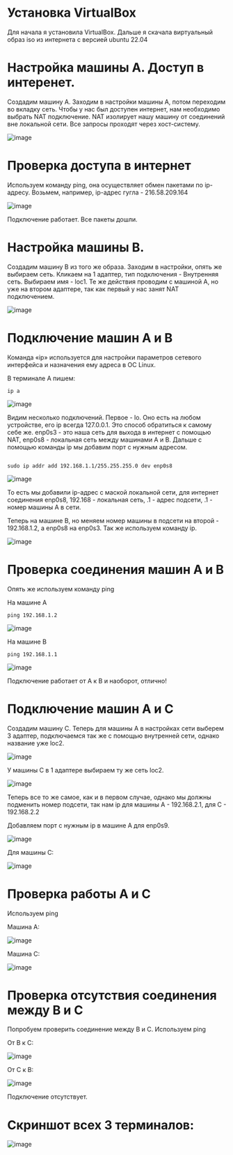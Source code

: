 # Установка VirtualBox

Для начала я установила VirtualBox. Дальше я скачала виртуальный образ iso из интернета с версией ubuntu 22.04

# Настройка машины A. Доступ в интеренет.

Создадим машину A. Заходим в настройки машины А, потом переходим во вкладку сеть. Чтобы у нас был доступен интернет, нам необходимо выбрать NAT подключение. NAT изолирует нашу машину от соединений вне локальной сети. Все запросы проходят через хост-систему.

![image](https://github.com/Andrzakourcev/Hello-world/assets/144477949/a5e3ab19-75e3-4235-b4fc-887f34920f48)


# Проверка доступа в интернет

Используем команду ping, она осуществляет обмен пакетами по ip-адресу. Возьмем, например, ip-адрес гугла - 216.58.209.164

![image](https://github.com/Andrzakourcev/Hello-world/assets/144477949/71dff31f-7d04-470a-856c-c893521ee1ea)


Подключение работает. Все пакеты дошли.

# Настройка машины B.

Создадим машину B из того же образа. Заходим в настройки, опять же выбираем сеть. Кликаем на 1 адаптер, тип подключения - Внутренняя сеть. Выбираем имя - loc1. Те же действия проводим с машиной A, но уже на втором адаптере, так как первый у нас занят NAT подключением. 

![image](https://github.com/Andrzakourcev/Hello-world/assets/144477949/0a23f23e-68fc-479d-ad7a-de06102d1995)


# Подключение машин A и B
Команда «ip» используется для настройки параметров сетевого интерфейса и назначения ему адреса в ОС Linux.

В терминале A пишем: 
```
ip a
```
![image](https://github.com/Andrzakourcev/Hello-world/assets/144477949/f4891cad-9597-4bd0-8119-87f0f22de5bf)

Видим несколько подключений. Первое - lo. Оно есть на любом устройстве, его ip всегда 127.0.0.1. Это способ обратиться к самому себе же. enp0s3 - это наша сеть для выхода в интернет с помощью NAT, enp0s8 - локальная сеть между машинами А и B. Дальше с помощью команды ip мы добавим порт с нужным адресом.

```

sudo ip addr add 192.168.1.1/255.255.255.0 dev enp0s8

```
![image](https://github.com/Andrzakourcev/Hello-world/assets/144477949/7d88a3f8-13c8-41ac-873d-44a73d9378cf)

То есть мы добавили ip-адрес с маской локальной сети, для интернет соединения enp0s8, 192.168 - локальная сеть, .1 - адрес подсети, .1 - номер машины A в сети.

Теперь на машине B, но меняем номер машины в подсети на второй - 192.168.1.2, а enp0s8 на enp0s3. Так же используем команду ip.

![image](https://github.com/Andrzakourcev/Hello-world/assets/144477949/953f514d-07d9-40c7-9e2c-975fe4b380f6)

# Проверка соединения машин A и B

Опять же используем команду ping

На машине A

```
ping 192.168.1.2
```

![image](https://github.com/Andrzakourcev/Hello-world/assets/144477949/1b6fd891-d6f1-47bc-bfda-b2a9f91d5d83)

На машине B

```
ping 192.168.1.1
```
![image](https://github.com/Andrzakourcev/Hello-world/assets/144477949/347e0995-c1e5-45e0-8131-8eeab0c06fb7)

Подключение работает от A к B и наоборот, отлично!

# Подключение машин A и С

Создадим машину C. Теперь для машины A в настройках сети выберем 3 адаптер, подключаемся так же с помощью внутренней сети, однако название уже loc2.

![image](https://github.com/Andrzakourcev/Hello-world/assets/144477949/a6ca03f8-1299-4a9c-ab43-37435b3ccccf)

У машины C в 1 адаптере выбираем ту же сеть loc2.

![image](https://github.com/Andrzakourcev/Hello-world/assets/144477949/a1c22306-336b-4a25-b6eb-48f648d4e95c)


Теперь все то же самое, как и в первом случае, однако мы должны подменить номер подсети, так нам ip для машины A - 192.168.2.1, для C - 192.168.2.2

Добавляем порт с нужным ip в машине A для enp0s9.


![image](https://github.com/Andrzakourcev/Hello-world/assets/144477949/beefe83c-6322-4111-8065-4a0e70d7be7d)



Для машины C:

![image](https://github.com/Andrzakourcev/Hello-world/assets/144477949/49af3079-81b3-49c3-be08-7d2138b57482)


# Проверка работы A и C
Используем ping

Машина A:

![image](https://github.com/Andrzakourcev/Hello-world/assets/144477949/e4f8667f-b72d-4fd5-8d9a-0582c34966a5)


Машина С:

![image](https://github.com/Andrzakourcev/Hello-world/assets/144477949/33c2992b-41af-4a25-9f56-2e8aed43251c)


# Проверка отсутствия соединения между B и C
Попробуем проверить соединение между B и С. Используем ping

От B к C:

![image](https://github.com/Andrzakourcev/Hello-world/assets/144477949/2e16afc2-9e8f-4dbb-ae02-1062e72a4b56)


От C к B:

![image](https://github.com/Andrzakourcev/Hello-world/assets/144477949/05e99aad-9a7d-46ab-a8a7-217a9f594ab9)


Подключение отсутствует.

# Скриншот всех 3 терминалов:

![image](https://github.com/Andrzakourcev/Hello-world/assets/144477949/9304cfba-a6a8-41b3-88f7-a934b2bdd5c9)


